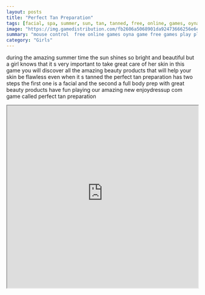 ```yaml
---
layout: posts
title: "Perfect Tan Preparation"
tags: [facial, spa, summer, sun, tan, tanned, free, online, games, oyna, game, free, games, play, play, games]
image: "https://img.gamedistribution.com/fb2606a5068901da92473666256e6e5b.jpg"
summary: "mouse control  free online games oyna game free games play play games"
category: "Girls"
---
```


during the amazing summer time the sun shines so bright and beautiful but a girl knows that it s very important to take great care of her skin in this game you will discover all the amazing beauty products that will help your skin be flawless even when it s tanned the perfect tan preparation has two steps the first one is a facial and the second a full body prep with great beauty products have fun playing our amazing new enjoydressup com game called perfect tan preparation

<iframe width="100%" height="480px;" src="https://flash.gamedistribution.com?game=fb2606a5068901da92473666256e6e5b"></iframe>